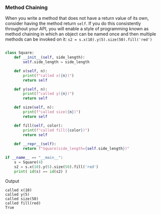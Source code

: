 ### Method Chaining

When you write a method that does not have a return value of its own, consider having the method return `self`. If you do this consistently throughout your API, you will enable a style of programming known as method chaining in which an object can be named once and then multiple methods can be invoked on it:
`s2 = s.x(10).y(5).size(50).fill('red')`

```python

class Square:
    def __init__(self, side_length):
        self.side_length = side_length

    def x(self, n):
        print(f"called x({n})")
        return self

    def y(self, n):
        print(f"called y({n})")
        return self

    def size(self, n):
        print(f"called size({n})")
        return self

    def fill(self, color):
        print(f"called fill({color})")
        return self
    
    def __repr__(self):
        return f"Square(side_length={self.side_length})"

if __name__ == "__main__":
    s = Square(4)
    s2 = s.x(10).y(5).size(50).fill('red')
    print( id(s) == id(s2) )
```

Output
```
called x(10)
called y(5)
called size(50)
called fill(red)
True
```
